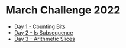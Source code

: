 <h1>March Challenge 2022</h1>

- [Day 1 - Counting Bits](https://github.com/anandhu720/Leetcode-Solutions/tree/main/338-counting-bits)
- [Day 2 - Is Subsequence](https://github.com/anandhu720/Leetcode-Solutions/tree/main/392-is-subsequence)
- [Day 3 - Arithmetic Slices](https://github.com/anandhu720/Leetcode-Solutions/tree/main/413-arithmetic-slices)
